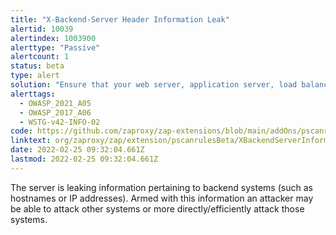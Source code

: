 ```yaml
---
title: "X-Backend-Server Header Information Leak"
alertid: 10039
alertindex: 1003900
alerttype: "Passive"
alertcount: 1
status: beta
type: alert
solution: "Ensure that your web server, application server, load balancer, etc. is configured to suppress X-Backend-Server headers."
alerttags: 
  - OWASP_2021_A05
  - OWASP_2017_A06
  - WSTG-v42-INFO-02
code: https://github.com/zaproxy/zap-extensions/blob/main/addOns/pscanrulesBeta/src/main/java/org/zaproxy/zap/extension/pscanrulesBeta/XBackendServerInformationLeakScanRule.java
linktext: org/zaproxy/zap/extension/pscanrulesBeta/XBackendServerInformationLeakScanRule.java
date: 2022-02-25 09:32:04.661Z
lastmod: 2022-02-25 09:32:04.661Z
---
```

The server is leaking information pertaining to backend systems (such as hostnames or IP addresses). Armed with this information an attacker may be able to attack other systems or more directly/efficiently attack those systems.
